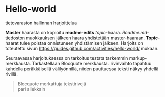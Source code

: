 # Hello-world
tietovaraston hallinnan harjoittelua

**Master** haarasta on kopioitu **readme-edits** *topic*-haara. *Readme.md*-tiedoston muokkauksen jälkeen haara yhdistetään master-haaraan. **Topic**-haarat tulee poistaa onnistuneen yhdistämisen jälkeen. Harjoits on toteutettu sivun https://guides.github.com/activities/hello-world/ mukaan.

Seuraavassa harjoituksessa on tarkoitus testata tarkemmin markup-merkkausta. Tarkastellaan Blocquote merkkausta. rivinvaihto tapahtuu kahdella peräkkäisellä välilyönnillä, niiden puuttuessa teksti näkyy yhdellä rivillä.

> Blocquote merkattuja tekstirivejä  
> pari allekkain

